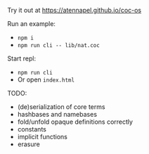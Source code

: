 Try it out at https://atennapel.github.io/coc-os

Run an example:
- `npm i`
- `npm run cli -- lib/nat.coc`

Start repl:
- `npm run cli`
- Or open `index.html`

TODO:
- (de)serialization of core terms
- hashbases and namebases
- fold/unfold opaque definitions correctly
- constants
- implicit functions
- erasure
